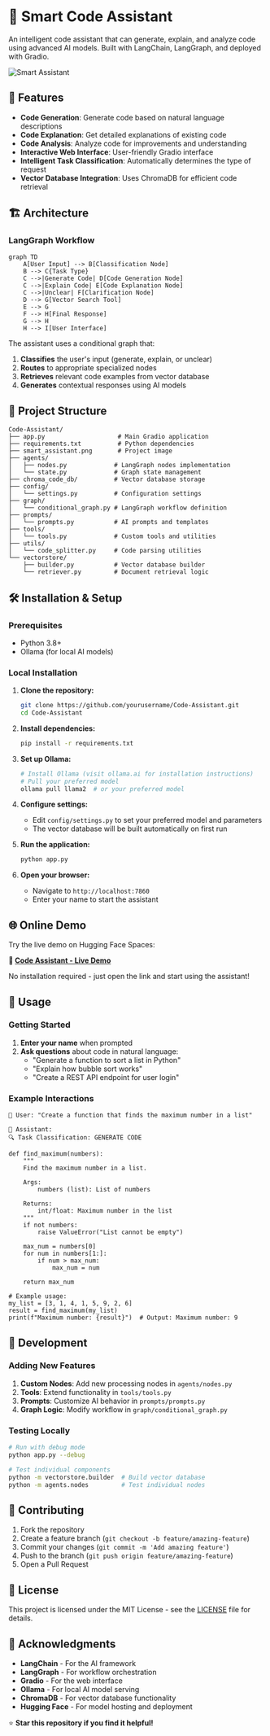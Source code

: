# 🤖 Smart Code Assistant

An intelligent code assistant that can generate, explain, and analyze code using advanced AI models. Built with LangChain, LangGraph, and deployed with Gradio.

![Smart Assistant](smart_assistant.png)

## 🚀 Features

- **Code Generation**: Generate code based on natural language descriptions
- **Code Explanation**: Get detailed explanations of existing code
- **Code Analysis**: Analyze code for improvements and understanding
- **Interactive Web Interface**: User-friendly Gradio interface
- **Intelligent Task Classification**: Automatically determines the type of request
- **Vector Database Integration**: Uses ChromaDB for efficient code retrieval

## 🏗️ Architecture

### LangGraph Workflow

```mermaid
graph TD
    A[User Input] --> B[Classification Node]
    B --> C{Task Type}
    C -->|Generate Code| D[Code Generation Node]
    C -->|Explain Code| E[Code Explanation Node]  
    C -->|Unclear| F[Clarification Node]
    D --> G[Vector Search Tool]
    E --> G
    F --> H[Final Response]
    G --> H
    H --> I[User Interface]
```

The assistant uses a conditional graph that:
1. **Classifies** the user's input (generate, explain, or unclear)
2. **Routes** to appropriate specialized nodes
3. **Retrieves** relevant code examples from vector database
4. **Generates** contextual responses using AI models

## 📁 Project Structure

```
Code-Assistant/
├── app.py                    # Main Gradio application
├── requirements.txt          # Python dependencies
├── smart_assistant.png       # Project image
├── agents/
│   ├── nodes.py             # LangGraph nodes implementation
│   └── state.py             # Graph state management
├── chroma_code_db/          # Vector database storage
├── config/
│   └── settings.py          # Configuration settings
├── graph/
│   └── conditional_graph.py # LangGraph workflow definition
├── prompts/
│   └── prompts.py           # AI prompts and templates
├── tools/
│   └── tools.py             # Custom tools and utilities
├── utils/
│   └── code_splitter.py     # Code parsing utilities
└── vectorstore/
    ├── builder.py           # Vector database builder
    └── retriever.py         # Document retrieval logic
```

## 🛠️ Installation & Setup

### Prerequisites

- Python 3.8+
- Ollama (for local AI models)

### Local Installation

1. **Clone the repository:**
   ```bash
   git clone https://github.com/yourusername/Code-Assistant.git
   cd Code-Assistant
   ```

2. **Install dependencies:**
   ```bash
   pip install -r requirements.txt
   ```

3. **Set up Ollama:**
   ```bash
   # Install Ollama (visit ollama.ai for installation instructions)
   # Pull your preferred model
   ollama pull llama2  # or your preferred model
   ```

4. **Configure settings:**
   - Edit `config/settings.py` to set your preferred model and parameters
   - The vector database will be built automatically on first run

5. **Run the application:**
   ```bash
   python app.py
   ```

6. **Open your browser:**
   - Navigate to `http://localhost:7860`
   - Enter your name to start the assistant

## 🌐 Online Demo

Try the live demo on Hugging Face Spaces:

**🔗 [Code Assistant - Live Demo](https://huggingface.co/spaces/Shrook21/Code-Assistant)**

No installation required - just open the link and start using the assistant!

## 📖 Usage

### Getting Started

1. **Enter your name** when prompted
2. **Ask questions** about code in natural language:
   - "Generate a function to sort a list in Python"
   - "Explain how bubble sort works"
   - "Create a REST API endpoint for user login"

### Example Interactions

```
👤 User: "Create a function that finds the maximum number in a list"

🤖 Assistant: 
🔍 Task Classification: GENERATE CODE

def find_maximum(numbers):
    """
    Find the maximum number in a list.
    
    Args:
        numbers (list): List of numbers
        
    Returns:
        int/float: Maximum number in the list
    """
    if not numbers:
        raise ValueError("List cannot be empty")
    
    max_num = numbers[0]
    for num in numbers[1:]:
        if num > max_num:
            max_num = num
    
    return max_num

# Example usage:
my_list = [3, 1, 4, 1, 5, 9, 2, 6]
result = find_maximum(my_list)
print(f"Maximum number: {result}")  # Output: Maximum number: 9
```



## 🧪 Development

### Adding New Features

1. **Custom Nodes**: Add new processing nodes in `agents/nodes.py`
2. **Tools**: Extend functionality in `tools/tools.py`
3. **Prompts**: Customize AI behavior in `prompts/prompts.py`
4. **Graph Logic**: Modify workflow in `graph/conditional_graph.py`

### Testing Locally

```bash
# Run with debug mode
python app.py --debug

# Test individual components
python -m vectorstore.builder  # Build vector database
python -m agents.nodes         # Test individual nodes
```

## 🤝 Contributing

1. Fork the repository
2. Create a feature branch (`git checkout -b feature/amazing-feature`)
3. Commit your changes (`git commit -m 'Add amazing feature'`)
4. Push to the branch (`git push origin feature/amazing-feature`)
5. Open a Pull Request

## 📝 License

This project is licensed under the MIT License - see the [LICENSE](LICENSE) file for details.

## 🙏 Acknowledgments

- **LangChain** - For the AI framework
- **LangGraph** - For workflow orchestration
- **Gradio** - For the web interface
- **Ollama** - For local AI model serving
- **ChromaDB** - For vector database functionality
- **Hugging Face** - For model hosting and deployment


⭐ **Star this repository if you find it helpful!**
